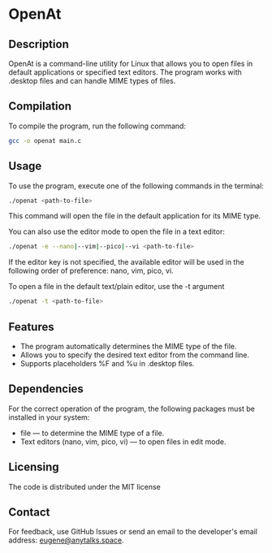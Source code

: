 # OpenAt

## Description

OpenAt is a command-line utility for Linux that allows you to open files in default applications or specified text editors. The program works with .desktop files and can handle MIME types of files.

## Compilation

To compile the program, run the following command:

```bash
gcc -o openat main.c
```

## Usage

To use the program, execute one of the following commands in the terminal:

```bash
./openat <path-to-file>
```

This command will open the file <path-to-file> in the default application for its MIME type.

You can also use the editor mode to open the file in a text editor:

```bash
./openat -e --nano|--vim|--pico|--vi <path-to-file>
```

If the editor key is not specified, the available editor will be used in the following order of preference: nano, vim, pico, vi.

To open a file in the default text/plain editor, use the -t argument
```bash
./openat -t <path-to-file>
```

## Features

- The program automatically determines the MIME type of the file.
- Allows you to specify the desired text editor from the command line.
- Supports placeholders %F and %u in .desktop files.

## Dependencies

For the correct operation of the program, the following packages must be installed in your system:

- file — to determine the MIME type of a file.
- Text editors (nano, vim, pico, vi) — to open files in edit mode.

## Licensing

The code is distributed under the MIT license

## Contact

For feedback, use GitHub Issues or send an email to the developer's email address: [eugene@anytalks.space](mailto:eugene@anytalks.space).
